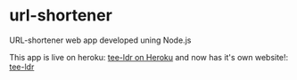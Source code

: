 # url-shortener
URL-shortener web app developed uning Node.js

This app is live on heroku: [tee-ldr on Heroku](https://teeldr.herokuapp.com)
and now has it's own website!: [tee-ldr](http://www.teeldr.com)

